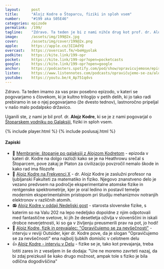 ```yaml
---
layout: 	post
title:  	"Alojz Kodre o Štoparcu, fiziki in sploh vsem"
number: 	"#199 aka S05E46"
categories:	epizode
permalink:	/199/
tagline: 	"Zdravo. Ta teden je bi z nami nihče drug kot prof. dr. Alojz Kodre, s katerim smo se pogovarjali o Štoparcu, fiziki in sloh vsem."
image:		/assets/img/199@2x.jpg
cover:		/assets/img/cover/199@2x.png
apple:		https://apple.co/3IIAdYQ
overcast:	https://overcast.fm/+beHgyolak
podkite:	https://kite.link/199-opr
pocket:		https://kite.link/199-opr?open=pocketcasts
google:		https://kite.link/199-opr?open=google
anchor:		https://podcasters.spotify.com/pod/show/opravicujemose/episodes/Alojz-Kodre-o-toparcu--fiziki-in-sploh-vsem-e2h701p
listen:		https://www.listennotes.com/podcasts/opravičujemo-se-za/alojz-kodre-o-štoparcu-5-_fw926TYH/embed/
youtube:	https://youtu.be/4_Ap751qdvs
---
```


Zdravo. Ta teden imamo za vas prav posebno epizodo, v kateri se pogovarjamo s človekom, ki je kultno trilogijo v petih delih, ki jo tako radi prebiramo in se o njej pogovarjamo (že dvesto tednov), lastnoročno pripeljal v našo malo podalpsko državico. 

Uganili ste, z nami je bil prof. dr. **Alojz Kodre**, ki se je z nami pogovarjal o [Štoparskem vodniku po Galaksiji](https://sl.wikipedia.org/wiki/%C5%A0toparski_vodnik_po_Galaksiji), fiziki in sploh vsem. 

{% include player.html %}
{% include poslusaj.html %}

<!--break-->

#### Zapiski

- 📖 [Membranje: štopanje po galaksiji z Alojzom Kodretom](https://www.marsowci.net/membranje/03/25/021-membranje-stopanje-po-galaksiji-z-alojzom-kodretom/) - epizoda v kateri dr. Kodre na dolgo razloži kako se je na Heathrowu srečal s Štoparcem, pove zakaj je Platon za civilizacijo povzročil nemalo škode in kako rad ima filozofe 
- 📡 [Alojz Kodre na Frekvenci X](https://val202.rtvslo.si/podkast/frekvenca-x/31057643/174337065) - dr. Alojz Kodre je zaslužni profesor na ljubljanski Fakulteti za matematiko in fiziko. Njegovo znanstveno delo je vezano predvsem na področje eksperimentalne atomske fizike in rentgenske spektrometrije, kjer je oral ledino in postavil temelje modernim eksperimentalnim pristopom pri študiju mehanizmov notranjih elektronov v različnih atomih.
- 📻 [Alojz Kodre v oddaji Nedeljski gost](https://val202.rtvslo.si/podkast/nedeljski-gost/135/174663889) - starosta slovenske fizike, s katerim so na Valu 202 na lepo nedeljsko dopoldne z njim odpotovali med fantastične svetove, ki jih že desetletja oživlja v slovenščini in iskali drobce neverjetnosti, ki so ga v življenju preusmerili prav na pot, jo hodi!
- 🙌 [Alojz Kodre, fizik in prevajalec: "Opravičujemo se za nevšečnosti"](https://outsider.si/alojz-kodre-prevajalec-stoparskega-vodnika-po-galaksiji-opravicujemo-se-za-nevsecnosti/) - intervju v reviji Outsider, kjer dr. Kodre pove, da je slogan "Opravičujemo se za nevšečnosti" ena najbolj ljubkih domislic v celotnem delu 
- 👍 [Alojz Kodre - intervju v Delu](https://www.delo.si/novice/znanoteh/fizike-se-je-tako-kot-prevajanja-treba-lotiti-zares-in-z-veseljem/) - fizike se je, tako kot prevajanja, treba lotiti zares in z veseljem in še dodaja: "Ure ne moremo zavrteti nazaj, da bi zdaj preizkusil še kako drugo možnost, ampak tole s fiziko je bila odlična dogodivščina" 